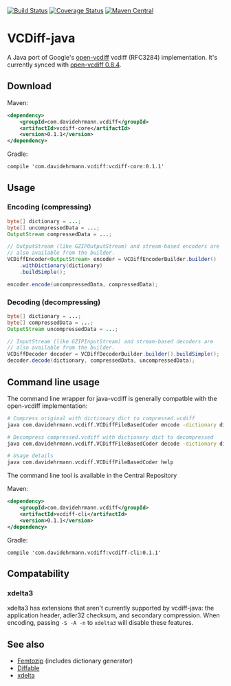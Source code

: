 [![Build Status](https://travis-ci.org/ehrmann/vcdiff-java.svg?branch=master)](https://travis-ci.org/ehrmann/vcdiff-java)
[![Coverage Status](https://coveralls.io/repos/github/ehrmann/vcdiff-java/badge.svg?branch=master)](https://coveralls.io/github/ehrmann/vcdiff-java?branch=master)
[![Maven Central](https://maven-badges.herokuapp.com/maven-central/com.davidehrmann.vcdiff/vcdiff-parent/badge.svg)](https://maven-badges.herokuapp.com/maven-central/com.davidehrmann.vcdiff/vcdiff-parent)

# VCDiff-java

A Java port of Google's [open-vcdiff](https://github.com/google/open-vcdiff) vcdiff (RFC3284) implementation.
It's currently synced with [open-vcdiff 0.8.4](https://github.com/google/open-vcdiff/releases/tag/openvcdiff-0.8.4).

## Download
Maven:
```xml
<dependency>
    <groupId>com.davidehrmann.vcdiff</groupId>
    <artifactId>vcdiff-core</artifactId>
    <version>0.1.1</version>
</dependency>
```

Gradle:
```
compile 'com.davidehrmann.vcdiff:vcdiff-core:0.1.1'
```

## Usage
### Encoding (compressing)
```java
byte[] dictionary = ...;
byte[] uncompressedData = ...;
OutputStream compressedData = ...;

// OutputStream (like GZIPOutputStream) and stream-based encoders are
// also available from the builder.
VCDiffEncoder<OutputStream> encoder = VCDiffEncoderBuilder.builder()
    .withDictionary(dictionary)
    .buildSimple();

encoder.encode(uncompressedData, compressedData);
```
### Decoding (decompressing)
```java
byte[] dictionary = ...;
byte[] compressedData = ...;
OutputStream uncompressedData = ...;

// InputStream (like GZIPInputStream) and stream-based decoders are
// also available from the builder.
VCDiffDecoder decoder = VCDiffDecoderBuilder.builder().buildSimple();
decoder.decode(dictionary, compressedData, uncompressedData);
```

## Command line usage

The command line wrapper for java-vcdiff is generally compatble with the open-vcdiff implementation:

```sh
# Compress original with dictionary dict to compressed.vcdiff
java com.davidehrmann.vcdiff.VCDiffFileBasedCoder encode -dictionary dict -delta compressed.vcdiff -target original

# Decompress compressed.vcdiff with dictionary dict to decompressed
java com.davidehrmann.vcdiff.VCDiffFileBasedCoder decode -dictionary dict -delta compressed.vcdiff -target decompressed

# Usage details
java com.davidehrmann.vcdiff.VCDiffFileBasedCoder help
```

The command line tool is available in the Central Repository

Maven:
```xml
<dependency>
    <groupId>com.davidehrmann.vcdiff</groupId>
    <artifactId>vcdiff-cli</artifactId>
    <version>0.1.1</version>
</dependency>
```

Gradle:
```
compile 'com.davidehrmann.vcdiff:vcdiff-cli:0.1.1'
```

## Compatability
### xdelta3
xdelta3 has extensions that aren't currently supported by vcdiff-java: the application header, adler32 checksum,
and secondary compression. When encoding, passing `-S -A -n` to `xdelta3` will disable these features. 

## See also
* [Femtozip](https://github.com/gtoubassi/femtozip) (includes dictionary generator)
* [Diffable](https://web.archive.org/web/20120301201412/http://code.google.com/p/diffable/)
* [xdelta](http://xdelta.org/)
